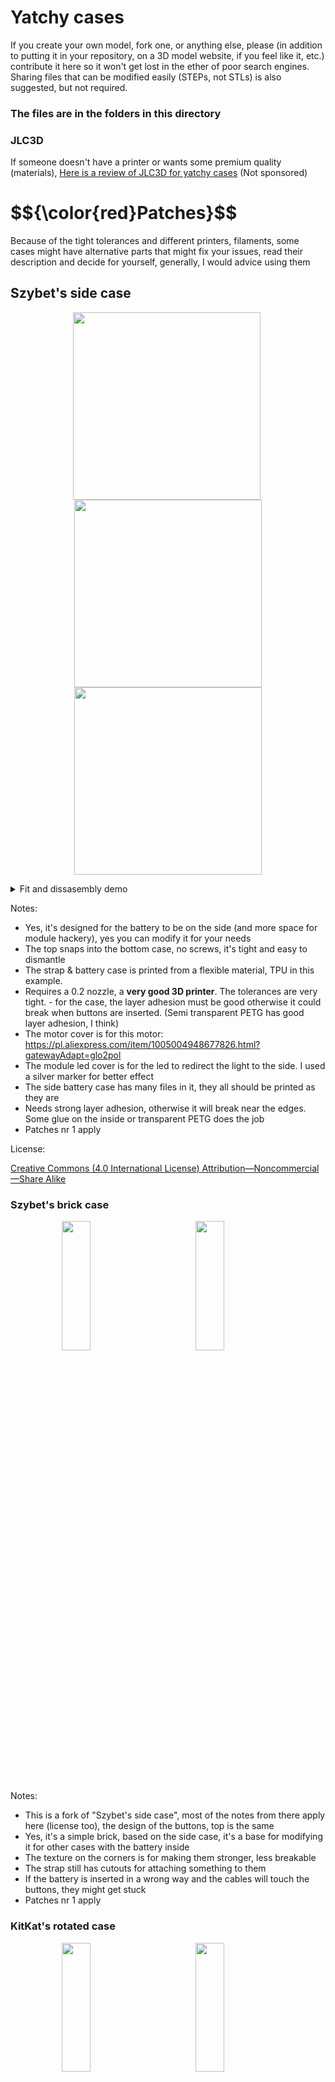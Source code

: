 # Yatchy cases
If you create your own model, fork one, or anything else, please (in addition to putting it in your repository, on a 3D model website, if you feel like it, etc.) contribute it here so it won't get lost in the ether of poor search engines. Sharing files that can be modified easily (STEPs, not STLs) is also suggested, but not required.

### The files are in the folders in this directory

### JLC3D
If someone doesn't have a printer or wants some premium quality (materials), [Here is a review of JLC3D for yatchy cases](./JLC3D.md) (Not sponsored)

<h1>$${\color{red}Patches}$$</h1>
Because of the tight tolerances and different printers, filaments, some cases might have alternative parts that might fix your issues, read their description and decide for yourself, generally, I would advice using them

## Szybet's side case
<p align="center">
  <img src="Szybet-side/img/front.jpg" width="300px" style="display:inline-block; margin-right: 5px;">
  <img src="Szybet-side/img/back.jpg" width="300px" style="display:inline-block;">
  <img src="Szybet-side/img/case.gif" width="300px" style="display:inline-block;">
</p>

<details>
<summary>Fit and dissasembly demo</summary>
  
<p align="center">

https://github.com/user-attachments/assets/d5af4c48-378c-4553-9d58-3c49acbb4d74

</p>

</details>

Notes:
- Yes, it's designed for the battery to be on the side (and more space for module hackery), yes you can modify it for your needs
- The top snaps into the bottom case, no screws, it's tight and easy to dismantle
- The strap & battery case is printed from a flexible material, TPU in this example.
- Requires a 0.2 nozzle, a **very good 3D printer**. The tolerances are very tight. - for the case, the layer adhesion must be good otherwise it could break when buttons are inserted. (Semi transparent PETG has good layer adhesion, I think)
- The motor cover is for this motor: https://pl.aliexpress.com/item/1005004948677826.html?gatewayAdapt=glo2pol
- The module led cover is for the led to redirect the light to the side. I used a silver marker for better effect
- The side battery case has many files in it, they all should be printed as they are
- Needs strong layer adhesion, otherwise it will break near the edges. Some glue on the inside or transparent PETG does the job
- Patches nr 1 apply

License:

[Creative Commons (4.0 International License) Attribution—Noncommercial—Share Alike](https://creativecommons.org/licenses/by-nc-sa/4.0/)

### Szybet's brick case
<div align="center" style="white-space: nowrap; overflow-x: auto;">
  <img src="Szybet-brick/img/front.jpg" style="width: 23%; min-width: 200px; display: inline-block; margin: 0 1%">
  <img src="Szybet-brick/img/side.jpg" style="width: 23%; min-width: 200px; display: inline-block; margin: 0 1%">
  <img src="Szybet-brick/img/top.jpg" style="width: 23%; min-width: 200px; display: inline-block; margin: 0 1%">
  <img src="Szybet-brick/img/render.jpg" style="width: 23%; min-width: 200px; display: inline-block; margin: 0 1%">
</div>

Notes:
- This is a fork of "Szybet's side case", most of the notes from there apply here (license too), the design of the buttons, top is the same
- Yes, it's a simple brick, based on the side case, it's a base for modifying it for other cases with the battery inside
- The texture on the corners is for making them stronger, less breakable
- The strap still has cutouts for attaching something to them
- If the battery is inserted in a wrong way and the cables will touch the buttons, they might get stuck
- Patches nr 1 apply

### KitKat's rotated case
<div align="center" style="white-space: nowrap; overflow-x: auto;">
  <img src="Kitkat-rotated/img/front.jpg" style="width: 23%; min-width: 200px; display: inline-block; margin: 0 1%">
  <img src="Kitkat-rotated/img/back.jpg" style="width: 23%; min-width: 200px; display: inline-block; margin: 0 1%">
  <img src="Kitkat-rotated/img/side.jpg" style="width: 23%; min-width: 200px; display: inline-block; margin: 0 1%">
  <img src="Kitkat-rotated/img/usb.jpg" style="width: 23%; min-width: 200px; display: inline-block; margin: 0 1%">
</div>
<div align="center" style="white-space: nowrap; overflow-x: auto;">
  <img src="Kitkat-rotated/img/render-1.jpg" style="width: 23%; min-width: 200px; display: inline-block; margin: 0 1%">
  <img src="Kitkat-rotated/img/render-2.jpg" style="width: 23%; min-width: 200px; display: inline-block; margin: 0 1%">
  <img src="Kitkat-rotated/img/render-3.jpg" style="width: 23%; min-width: 200px; display: inline-block; margin: 0 1%">
  <img src="Kitkat-rotated/img/render-4.jpg" style="width: 23%; min-width: 200px; display: inline-block; margin: 0 1%">
</div>

**The Images above are for the 150Mah case version**
<div align="center" style="white-space: nowrap; overflow-x: auto;">
  <img src="Kitkat-rotated/img/250mah.png" style="width: 50%; min-width: 200px; display: inline-block; margin: 0 1%">
</div>

**The Image above is for the 250 mah case version**

#### Proof of concept: Glow in the dark transparent filament (With the rotated case)
<div align="center">

https://github.com/user-attachments/assets/10055fae-86bb-440f-bbc3-9d33e8c1605a

</div>
  
- Kind of a backlight, I can read the time. It could be improved in many ways (Increase led brightness, use a reflective tape inside the case)
- The glow in the dark filament looks better in reality than on camera

Notes (About this case in general):
- The 250 mah battery is 30 x 20 x 5 mm and the 150 mah battery is 25 x 20 x 4 mm
- The strap holders on the 250 mah version are assymetric
- This is a fork of "Szybet's side case", most of the notes from there apply here (license too), the design of the buttons, top is the same
- Requires changing the config in Inkwatchy so the screen is rotated properly
- The pieces that hold the straps need to be glued onto the main body using superglue
- The strap still has cutouts for attaching something to them
- The battery fits inside but requires short wires for it to fit properly 
- The motor is attached to the inside of the case which can make it more difficult to dissasemble
- Larger USB-C plugs may not fit due to strap clearance
- case_front_v2 and better_strap_dot from patches 1 applies
- Those are pictures of a prototype
- **The buttons are objectively easier to access**
- The LED now shines outside of your wrist, not on it                                                                                                                                         

### Glaucon1984's Brick case remix
<div align="center" style="white-space: nowrap; overflow-x: auto;">
  <img src="Glaucon-brick-remix/img/img1.png" width="300px" style="display:inline-block; margin-right: 5px;">
  <img src="Glaucon-brick-remix/img/img2.png" width="300px" style="display:inline-block;">
  <img src="Glaucon-brick-remix/img/img3.jpg" width="300px" style="display:inline-block;">
  <img src="Glaucon-brick-remix/img/img4.png" width="300px" style="display:inline-block;">
</div>

Notes:
- The main purpose of this remix is to be able to use regular watch straps, make the case a bit stronger and have smoother edges, these are the main changes:
- Based on Szybet's brick case
- Made thicker walls and bottom
- Smooth edges
- Added prongs to attach a 22mm strap
  - It uses a standard 22mm watch strap, the one in the picture is this one: https://www.amazon.co.uk/dp/B0C2414BMX (nothing special about it, I think it was one of the cheapest ones)  
- Added some geometry to centre the circuit board
- The front panel hides a bit more of the bottom of the screen (you can see the picture)
- Buttons are slightly longer to account for the thicker walls in the case
- The holes for the buttons and the USB-C port are chamfered to hide the imperfection from 3D-printing supports
- The top case is slightly thicker
- The 3MF contains print settings, but just in case, it must be printed with a 0.2 mm nozzle. It's been tested only with PLA and it works great. I recommend a 0.6 mm layer heigh for precision. There's very little infill in the model but I would recommend to use gyroid at 30%. The watch case should be printed on the flat side of each part, the buttons should have this side touching the build plate:
<img width="234" height="179" alt="image" src="https://github.com/user-attachments/assets/df099669-6ca3-44b3-b57b-22a5e379447b" />

- Creator's [makerworld page](https://makerworld.com/en/@glaucon1984) and [makerworld page for this case](https://makerworld.com/en/models/1798293-yatchy-brick-case-remix)



---

### Glowy's Thicc boi  

<div align="center" style="white-space: nowrap; overflow-x: auto;">
  <img src="glowy-thicc/img/Orangeonepiecestrap.jpg" width="300px" style="display:inline-block; margin-right: 5px;">
  <img src="glowy-thicc/img/Frontpurplecase.jpg" width="300px" style="display:inline-block;">
  <img src="glowy-thicc/img/Rearofpurplecase.jpg" width="300px" style="display:inline-block;">
  <img src="glowy-thicc/img/sidepurplecase.jpg" width="300px" style="display:inline-block;">
  <img src="glowy-thicc/img/Paintonsupportblockers.png" width="300px" style="display:inline-block;">
  <img src="glowy-thicc/img/slicerslicedlinefiles.png" width="300px" style="display:inline-block;">
</div>

**Notes:**  
- This design was **created entirely from scratch**, not based on any previous Yatchy case or remix.  
- The **walls are thicker**, offering more protection and a sturdy feel.  
- A **light-reflecting patch** allows illumination through translucent filament — or use aluminum tape to redirect the light outward instead of into your hand.  
- The **faceplate is easily removable and customizable**, and no glue is needed during assembly.  
- Designed for **quick part swaps and battery replacements** without modifying the model.  
- The case remains **comfortable and ergonomic** despite its thicker construction.  
- The **battery compartment** fits packs up to *33.9 × 25.9 × 5.4 mm* (tested with a 250 mAh cell).  
- The case has been **impact tested** — with an acrylic faceplate, it even survived a 200 fps 1 g projectile.  
- The **strap shown** in the pictures is a *24 mm leather watch strap*,  [this one on Aliexpress](https://www.aliexpress.com/item/1005005510563576.htmlhttps://www.aliexpress.com/item/1005005510563576.html) — though any standard 24 mm strap works fine.
- For the one piece strap you can use any 22 mm x 1.6~mm thick strap [this one on Aliexpress](https://www.aliexpress.com/item/1005007712667222.htmlhttps://www.aliexpress.com/item/1005007712667222.html)

If any issues arise, or you would like to use another type of strap, feel free to reach out on Printables or Discord, glowyglowbug.  

---

**View on Printables:**  
[![Thicc Yatchy Case](https://cdn.printables.com/media/cache/model_cover/1443956/thicc-yatchy-case.png)](https://www.printables.com/model/1443956-thicc-yatchy-case)

**Watch the Demo:**  
[![Watch the Demo](https://img.youtube.com/vi/wA29wyvOd8w/hqdefault.jpg)](https://www.youtube.com/watch?v=wA29wyvOd8w)




### Case comparison
- without top case or the pieces that hold the straps

| Case                            | Height (mm) |
|---------------------------------|-------------|
| Kitkat's Rotated 250 mAh version | 10.29477    |
| Kitkat's Rotated 150 mAh version | 8.70611     |
| Szybet's Side                   | 9.55611     |
| Szybet's and Glaucon1984's Brick                  | 10.96346    |
| Glowy's Thicc Boi   | 15.3         |
